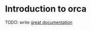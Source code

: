 # Introduction to orca

TODO: write [great documentation](http://jacobian.org/writing/what-to-write/)
